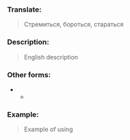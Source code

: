 ### Translate:
>Стремиться, бороться, стараться
### Description:
>English description 

### Other forms:
* *
### Example:
>Example of using 
